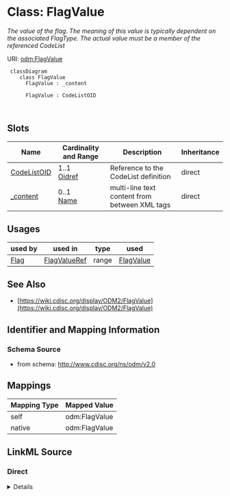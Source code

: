 # Class: FlagValue


_The value of the flag. The meaning of this value is typically dependent on the associated FlagType. The actual value must be a member of the referenced CodeList_





URI: [odm:FlagValue](http://www.cdisc.org/ns/odm/v2.0/FlagValue)



```mermaid
 classDiagram
    class FlagValue
      FlagValue : _content
        
      FlagValue : CodeListOID
        
      
```




<!-- no inheritance hierarchy -->


## Slots

| Name | Cardinality and Range | Description | Inheritance |
| ---  | --- | --- | --- |
| [CodeListOID](CodeListOID.md) | 1..1 <br/> [Oidref](Oidref.md) | Reference to the CodeList definition | direct |
| [_content](_content.md) | 0..1 <br/> [Name](Name.md) | multi-line text content from between XML tags | direct |





## Usages

| used by | used in | type | used |
| ---  | --- | --- | --- |
| [Flag](Flag.md) | [FlagValueRef](FlagValueRef.md) | range | [FlagValue](FlagValue.md) |






## See Also

* [https://wiki.cdisc.org/display/ODM2/FlagValue](https://wiki.cdisc.org/display/ODM2/FlagValue)

## Identifier and Mapping Information







### Schema Source


* from schema: http://www.cdisc.org/ns/odm/v2.0





## Mappings

| Mapping Type | Mapped Value |
| ---  | ---  |
| self | odm:FlagValue |
| native | odm:FlagValue |





## LinkML Source

<!-- TODO: investigate https://stackoverflow.com/questions/37606292/how-to-create-tabbed-code-blocks-in-mkdocs-or-sphinx -->

### Direct

<details>
```yaml
name: FlagValue
description: The value of the flag. The meaning of this value is typically dependent
  on the associated FlagType. The actual value must be a member of the referenced
  CodeList
from_schema: http://www.cdisc.org/ns/odm/v2.0
see_also:
- https://wiki.cdisc.org/display/ODM2/FlagValue
slots:
- CodeListOID
- _content
slot_usage:
  CodeListOID:
    name: CodeListOID
    description: Reference to the CodeList definition.
    comments:
    - 'Required

      range:oidref

      The valid values for a FlagValue are provided by the study sponsor. Must match
      the OID for a CodeList element in the Study/MetaDataVersion.'
    domain_of:
    - CodeListRef
    - FlagValue
    - FlagType
    range: oidref
    required: true
  _content:
    name: _content
    domain_of:
    - TranslatedText
    - CheckValue
    - Code
    - WorkflowEnd
    - UserName
    - Prefix
    - Suffix
    - FullName
    - GivenName
    - FamilyName
    - StreetName
    - HouseNumber
    - City
    - StateProv
    - Country
    - PostalCode
    - OtherText
    - Meaning
    - LegalReason
    - DateTimeStamp
    - ReasonForChange
    - SourceID
    - FlagValue
    - FlagType
    - Value
    range: name
class_uri: odm:FlagValue

```
</details>

### Induced

<details>
```yaml
name: FlagValue
description: The value of the flag. The meaning of this value is typically dependent
  on the associated FlagType. The actual value must be a member of the referenced
  CodeList
from_schema: http://www.cdisc.org/ns/odm/v2.0
see_also:
- https://wiki.cdisc.org/display/ODM2/FlagValue
slot_usage:
  CodeListOID:
    name: CodeListOID
    description: Reference to the CodeList definition.
    comments:
    - 'Required

      range:oidref

      The valid values for a FlagValue are provided by the study sponsor. Must match
      the OID for a CodeList element in the Study/MetaDataVersion.'
    domain_of:
    - CodeListRef
    - FlagValue
    - FlagType
    range: oidref
    required: true
  _content:
    name: _content
    domain_of:
    - TranslatedText
    - CheckValue
    - Code
    - WorkflowEnd
    - UserName
    - Prefix
    - Suffix
    - FullName
    - GivenName
    - FamilyName
    - StreetName
    - HouseNumber
    - City
    - StateProv
    - Country
    - PostalCode
    - OtherText
    - Meaning
    - LegalReason
    - DateTimeStamp
    - ReasonForChange
    - SourceID
    - FlagValue
    - FlagType
    - Value
    range: name
attributes:
  CodeListOID:
    name: CodeListOID
    description: Reference to the CodeList definition.
    comments:
    - 'Required

      range:oidref

      The valid values for a FlagValue are provided by the study sponsor. Must match
      the OID for a CodeList element in the Study/MetaDataVersion.'
    from_schema: http://www.cdisc.org/ns/odm/v2.0
    rank: 1000
    alias: CodeListOID
    owner: FlagValue
    domain_of:
    - CodeListRef
    - FlagValue
    - FlagType
    range: oidref
    required: true
  _content:
    name: _content
    description: multi-line text content from between XML tags
    from_schema: http://www.cdisc.org/ns/odm/v2.0
    rank: 1000
    alias: _content
    owner: FlagValue
    domain_of:
    - TranslatedText
    - CheckValue
    - Code
    - WorkflowEnd
    - UserName
    - Prefix
    - Suffix
    - FullName
    - GivenName
    - FamilyName
    - StreetName
    - HouseNumber
    - City
    - StateProv
    - Country
    - PostalCode
    - OtherText
    - Meaning
    - LegalReason
    - DateTimeStamp
    - ReasonForChange
    - SourceID
    - FlagValue
    - FlagType
    - Value
    range: name
    inlined: true
class_uri: odm:FlagValue

```
</details>